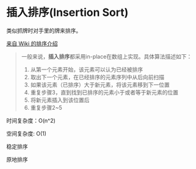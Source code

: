# 插入排序(Insertion Sort)

类似抓牌时对手里的牌来排序。

[来自 Wiki 的排序介绍](https://zh.wikipedia.org/wiki/%E6%8F%92%E5%85%A5%E6%8E%92%E5%BA%8F)

> 一般来说，**插入排序**都采用in-place在数组上实现。具体算法描述如下：
>
> 1. 从第一个元素开始，该元素可以认为已经被排序
> 2. 取出下一个元素，在已经排序的元素序列中从后向前扫描
> 3. 如果该元素（已排序）大于新元素，将该元素移到下一位置
> 4. 重复步骤3，直到找到已排序的元素小于或者等于新元素的位置
> 5. 将新元素插入到该位置后
> 6. 重复步骤2~5



时间复杂度：O(n^2)

空间复杂度: O(1)

稳定排序

原地排序